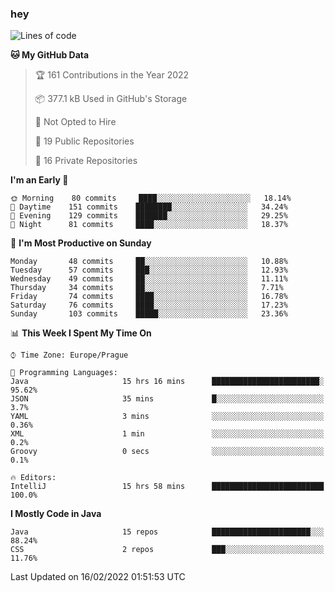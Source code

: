 ### hey

<!--START_SECTION:waka-->
![Lines of code](https://img.shields.io/badge/From%20Hello%20World%20I%27ve%20Written-100%20Thousand%20lines%20of%20code-blue)

**🐱 My GitHub Data** 

> 🏆 161 Contributions in the Year 2022
 > 
> 📦 377.1 kB Used in GitHub's Storage 
 > 
> 🚫 Not Opted to Hire
 > 
> 📜 19 Public Repositories 
 > 
> 🔑 16 Private Repositories  
 > 
**I'm an Early 🐤** 

```text
🌞 Morning    80 commits     ████░░░░░░░░░░░░░░░░░░░░░   18.14% 
🌆 Daytime    151 commits    ████████░░░░░░░░░░░░░░░░░   34.24% 
🌃 Evening    129 commits    ███████░░░░░░░░░░░░░░░░░░   29.25% 
🌙 Night      81 commits     ████░░░░░░░░░░░░░░░░░░░░░   18.37%

```
📅 **I'm Most Productive on Sunday** 

```text
Monday       48 commits     ██░░░░░░░░░░░░░░░░░░░░░░░   10.88% 
Tuesday      57 commits     ███░░░░░░░░░░░░░░░░░░░░░░   12.93% 
Wednesday    49 commits     ██░░░░░░░░░░░░░░░░░░░░░░░   11.11% 
Thursday     34 commits     ██░░░░░░░░░░░░░░░░░░░░░░░   7.71% 
Friday       74 commits     ████░░░░░░░░░░░░░░░░░░░░░   16.78% 
Saturday     76 commits     ████░░░░░░░░░░░░░░░░░░░░░   17.23% 
Sunday       103 commits    █████░░░░░░░░░░░░░░░░░░░░   23.36%

```


📊 **This Week I Spent My Time On** 

```text
⌚︎ Time Zone: Europe/Prague

💬 Programming Languages: 
Java                     15 hrs 16 mins      ████████████████████████░   95.62% 
JSON                     35 mins             █░░░░░░░░░░░░░░░░░░░░░░░░   3.7% 
YAML                     3 mins              ░░░░░░░░░░░░░░░░░░░░░░░░░   0.36% 
XML                      1 min               ░░░░░░░░░░░░░░░░░░░░░░░░░   0.2% 
Groovy                   0 secs              ░░░░░░░░░░░░░░░░░░░░░░░░░   0.1%

🔥 Editors: 
IntelliJ                 15 hrs 58 mins      █████████████████████████   100.0%

```

**I Mostly Code in Java** 

```text
Java                     15 repos            ██████████████████████░░░   88.24% 
CSS                      2 repos             ███░░░░░░░░░░░░░░░░░░░░░░   11.76%

```



 Last Updated on 16/02/2022 01:51:53 UTC
<!--END_SECTION:waka-->
